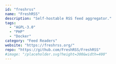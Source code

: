 ```yaml
---
id: "freshrss"
name: "FreshRSS"
description: "Self-hostable RSS feed aggregator."
tags:
  - "AGPL-3.0"
  - "PHP"
  - "Docker"
category: "Feed Readers"
website: "https://freshrss.org/"
repo: "https://github.com/FreshRSS/FreshRSS"
#image: "/placeholder.svg?height=300&width=400"
---
```



